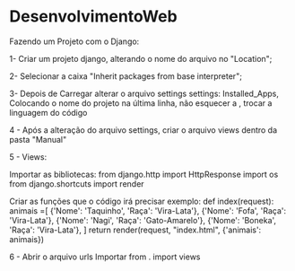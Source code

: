 ﻿# DesenvolvimentoWeb
Fazendo um Projeto com o Django:

1- Criar um projeto django, alterando o nome do arquivo no "Location";

2- Selecionar a caixa "Inherit packages from base interpreter";

3- Depois de Carregar alterar o arquivo settings
	settings: 
		Installed_Apps, Colocando o nome do projeto na última linha, não esquecer a ,
		trocar a linguagem do código

4 -  Após a alteração do arquivo settings, criar o arquivo views dentro da pasta "Manual"

5 - Views:

Importar as bibliotecas: 
	from django.http import HttpResponse
	import os
	from django.shortcuts import render

Criar as funções que o código irá precisar
	exemplo: 
		def index(request):
    animais =[ {'Nome': 'Taquinho', 'Raça': 'Vira-Lata'},
               {'Nome': 'Fofa', 'Raça': 'Vira-Lata'},
               {'Nome': 'Nagi', 'Raça': 'Gato-Amarelo'},
               {'Nome': 'Boneka', 'Raça': 'Vira-Lata'},
    ]
    return render(request, "index.html", {'animais': animais})

6 - Abrir o arquivo urls
    Importar
      from . import views  
